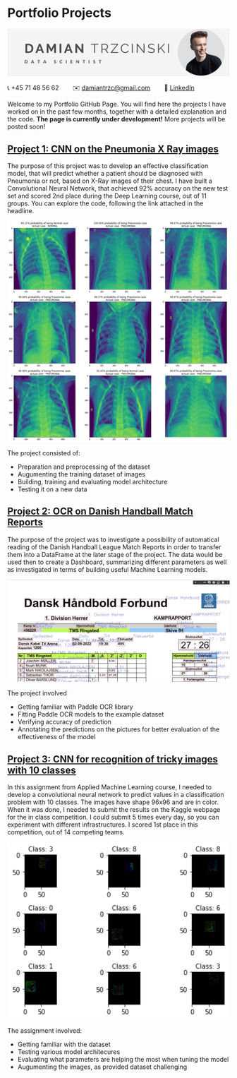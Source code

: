 # Portfolio Projects

![](headline.png)

:telephone_receiver: +45 71 48 56 62 &nbsp;&nbsp;&nbsp;&nbsp;&nbsp;&nbsp; :envelope: [damiantrzc@gmail.com](mailto:damiantrzc@gmail.com) &nbsp;&nbsp;&nbsp;&nbsp;&nbsp;&nbsp; :link: [LinkedIn]("https://www.linkedin.com/in/trzcinskidamian/")

Welcome to my Portfolio GitHub Page. You will find here the projects I have worked on in the past few months, together with a detailed explanation and the code. <b>The page is currently under development!</b> More projects will be posted soon!

## [Project 1: CNN on the Pneumonia X Ray images](CNN_on_Pneumonia_Xrays.ipynb)
The purpose of this project was to develop an effective classification model, that will predict whether a patient should be diagnosed with Pneumonia or not, based on X-Ray images of their chest. I have built a Convolutional Neural Network, that achieved 92% accuracy on the new test set and scored 2nd place during the Deep Learning course, out of 11 groups. You can explore the code, following the link attached in the headline.

<img src="fig5_predictions_on_test_set.png" alt=" " width="500"/>

The project consisted of:
- Preparation and preprocessing of the dataset
- Augumenting the training dataset of images
- Building, training and evaluating model architecture
- Testing it on a new data

## [Project 2: OCR on Danish Handball Match Reports](Handball_Match_Report_with_PaddleOCR.ipynb)
The purpose of the project was to investigate a possibility of automatical reading of the Danish Handball League Match Reports in order to transfer them into a DataFrame at the later stage of the project. The data would be used then to create a Dashboard, summarizing different parameters as well as investigated in terms of building useful Machine Learning models.

<img src="handball_extract.png" alt=" " width="600"/>

The project involved
- Getting familiar with Paddle OCR library
- Fitting Paddle OCR models to the example dataset
- Verifying accuracy of prediction
- Annotating the predictions on the pictures for better evaluation of the effectiveness of the model

## [Project 3: CNN for recognition of tricky images with 10 classes](Assignment_cnn_Best_Score.ipynb)
In this assignment from Applied Machine Learning course, I needed to develop a convolutional neural network to predict values in a classification problem with 10 classes. The images have shape 96x96 and are in color. When it was done, I needed to submit the results on the Kaggle webpage for the in class competition. I could submit 5 times every day, so you can experiment with different infrastructures. I scored 1st place in this competition, out of 14 competing teams.

<img src="CNN_exercise.png" alt=" " width="500"/>

The assignment involved:
- Getting familiar with the dataset
- Testing various model architecures
- Evaluating what parameters are helping the most when tuning the model
- Augumenting the images, as provided dataset challenging
